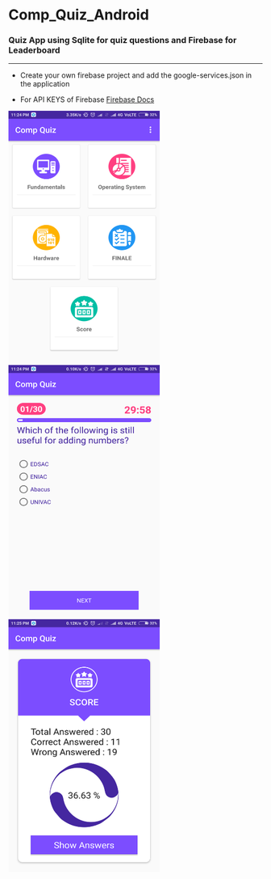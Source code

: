 # Comp_Quiz_Android
### Quiz App using Sqlite for quiz questions and Firebase for Leaderboard
------------------------------------------------------------------------------------

- Create your own firebase project and add the google-services.json in the application

- For API KEYS of Firebase <a href="https://firebase.google.com/docs/android/setup#manually_add_firebase">Firebase Docs</a>



<div margin="20px">
<img src="Screens/Category.png" alt="Category" width="300" height="500" />
<img src="Screens/Quiz Interface.png" alt="Interface" width="300" height="500"/>
</div>

<div>
  <img src="Screens/Score Display.png" alt="Your Score" width="300" height="500"/>
</div>
